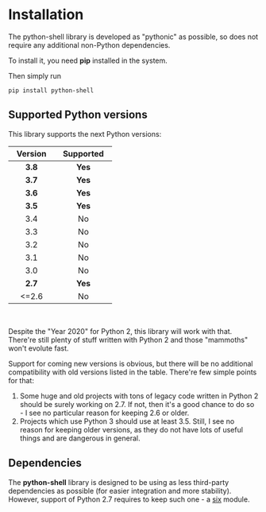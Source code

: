 # Installation

The python-shell library is developed as "pythonic" as possible, so
does not require any additional non-Python dependencies.

To install it, you need **pip** installed in the system.

Then simply run
```
pip install python-shell
```

## Supported Python versions

This library supports the next Python versions:


| &nbsp;&nbsp;Version&nbsp;&nbsp; | &nbsp;&nbsp;Supported&nbsp;&nbsp; |
|:-------:|:---------:|
| **3.8** | **Yes**   |
| **3.7** | **Yes**   |
| **3.6** | **Yes**   |
| **3.5** | **Yes**   |
| 3.4     |    No     |
| 3.3     |    No     |
| 3.2     |    No     |
| 3.1     |    No     |
| 3.0     |    No     |
| **2.7** | **Yes**   |
| <=2.6   |    No     |

<br/>

Despite the "Year 2020" for Python 2, this library will work with that.
There're still plenty of stuff written with Python 2 and those "mammoths"
won't evolute fast.

Support for coming new versions is obvious, but there will be no
additional compatibility with old versions listed in the table.
There're few simple points for that:
1. Some huge and old projects with tons of legacy code written in Python 2
   should be surely working on 2.7. If not, then it's a good chance
   to do so - I see no particular reason for keeping 2.6 or older.
1. Projects which use Python 3 should use at least 3.5. Still, I see
   no reason for keeping older versions, as they do not have lots of
   useful things and are dangerous in general.

## Dependencies

The **python-shell** library is designed to be using as less
third-party dependencies as possible (for easier integration
and more stability). However, support of Python 2.7 requires to
keep such one - a [six](https://pypi.org/project/six/) module.